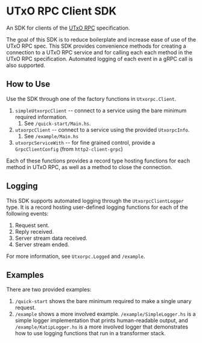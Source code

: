 # UTxO RPC Client SDK

An SDK for clients of the [UTxO RPC](https://utxorpc.org/) specification.

The goal of this SDK is to reduce boilerplate and increase ease of use of the UTxO RPC spec. This SDK provides convenience methods for creating a connection to a UTxO RPC service and for calling each each method in the UTxO RPC specification. Automated logging of each event in a gRPC call is also supported.

## How to Use

Use the SDK through one of the factory functions in `Utxorpc.Client`.
1. `simpleUtxorpcClient` -- connect to a service using the bare minimum required information.
    1. See `/quick-start/Main.hs`.
1. `utxorpcClient` -- connect to a service using the provided `UtxorpcInfo`.
    1. See `/example/Main.hs`
1. `utxorpcServiceWith` -- for fine grained control, provide a `GrpcClientConfig` (from `http2-client-grpc`)

Each of these functions provides a record type hosting functions for each method in UTxO RPC, as well as a method to close the connection.

## Logging

This SDK supports automated logging through the `UtxorpcClientLogger` type. It is a record hosting user-defined logging functions for each of the following events:
1. Request sent.
1. Reply received.
1. Server stream data received.
1. Server stream ended.

For more information, see `Utxorpc.Logged` and `/example`.

## Examples

There are two provided examples:
1. `/quick-start` shows the bare minimum required to make a single unary request.
1. `/example` shows a more involved example. `/example/SimpleLogger.hs` is a simple logger implementation that prints human-readable output, and `/example/KatipLogger.hs` is a more involved logger that demonstrates how to use logging functions that run in a transformer stack.
